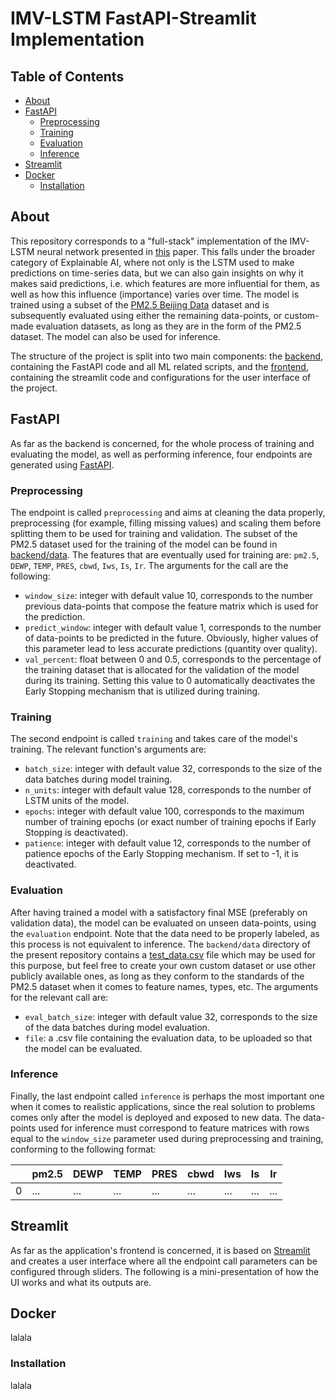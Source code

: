 # IMV-LSTM FastAPI-Streamlit Implementation

## Table of Contents

+ [About](#about)
+ [FastAPI](#fastapi)
    + [Preprocessing](#preprocessing)
    + [Training](#training)
    + [Evaluation](#evaluation)
    + [Inference](#inference)
+ [Streamlit](#streamlit)
+ [Docker](#docker)
    + [Installation](#installation)

## About <a name = "about"></a>

This repository corresponds to a "full-stack" implementation of the IMV-LSTM neural network presented in [this](https://arxiv.org/pdf/1905.12034.pdf) paper. This falls under the broader category of Explainable AI, where not only is the LSTM used to make predictions on time-series data, but we can also gain insights on why it makes said predictions, i.e. which features are more influential for them, as well as how this influence (importance) varies over time. The model is trained using a subset of the [PM2.5 Beijing Data](https://archive.ics.uci.edu/ml/datasets/Beijing+PM2.5+Data) dataset and is subsequently evaluated using either the remaining data-points, or custom-made evaluation datasets, as long as they are in the form of the PM2.5 dataset. The model can also be used for inference.

The structure of the project is split into two main components: the [backend](/backend), containing the FastAPI code and all ML related scripts, and the [frontend](/frontend), containing the streamlit code and configurations for the user interface of the project.

## FastAPI <a name = "fastapi"></a>

As far as the backend is concerned, for the whole process of training and evaluating the model, as well as performing inference, four endpoints are generated using [FastAPI](https://fastapi.tiangolo.com/).

### Preprocessing <a name = "preprocessing"></a>

The endpoint is called `preprocessing` and aims at cleaning the data properly, preprocessing (for example, filling missing values) and scaling them before splitting them to be used for training and validation. The subset of the PM2.5 dataset used for the training of the model can be found in [backend/data](/backend/data/train_data.csv). The features that are eventually used for training are: `pm2.5`, `DEWP`, `TEMP`, `PRES`, `cbwd`, `Iws`, `Is`, `Ir`. The arguments for the call are the following:

- `window_size`: integer with default value 10, corresponds to the number previous data-points that compose the feature matrix which is used for the prediction.
- `predict_window`: integer with default value 1, corresponds to the number of data-points to be predicted in the future. Obviously, higher values of this parameter lead to less accurate predictions (quantity over quality).
- `val_percent`: float between 0 and 0.5, corresponds to the percentage of the training dataset that is allocated for the validation of the model during its training. Setting this value to 0 automatically deactivates the Early Stopping mechanism that is utilized during training.

### Training <a name = "training"></a>

The second endpoint is called `training` and takes care of the model's training. The relevant function's arguments are:

- `batch_size`: integer with default value 32, corresponds to the size of the data batches during model training.
- `n_units`: integer with default value 128, corresponds to the number of LSTM units of the model.
- `epochs`: integer with default value 100, corresponds to the maximum number of training epochs (or exact number of training epochs if Early Stopping is deactivated).
- `patience`: integer with default value 12, corresponds to the number of patience epochs of the Early Stopping mechanism. If set to -1, it is deactivated.

### Evaluation <a name = "evaluation"></a>

After having trained a model with a satisfactory final MSE (preferably on validation data), the model can be evaluated on unseen data-points, using the `evaluation` endpoint. Note that the data need to be properly labeled, as this process is not equivalent to inference. The `backend/data` directory of the present repository contains a [test_data.csv](/backend/data/test_data.csv) file which may be used for this purpose, but feel free to create your own custom dataset or use other publicly available ones, as long as they conform to the standards of the PM2.5 dataset when it comes to feature names, types, etc. The arguments for the relevant call are:

- `eval_batch_size`: integer with default value 32, corresponds to the size of the data batches during model evaluation.
- `file`: a .csv file containing the evaluation data, to be uploaded so that the model can be evaluated.

### Inference <a name = "inference"></a>

Finally, the last endpoint called `inference` is perhaps the most important one when it comes to realistic applications, since the real solution to problems comes only after the model is deployed and exposed to new data. The data-points used for inference must correspond to feature matrices with rows equal to the `window_size` parameter used during preprocessing and training, conforming to the following format:

| | pm2.5  | DEWP | TEMP | PRES | cbwd | Iws | Is | Ir |
| --- | --- | --- | --- | --- | --- | --- | --- | --- |
| 0  | ...  | ... | ... | ... | ... | ... | ... | ... |

## Streamlit <a name = "streamlit"></a>

As far as the application's frontend is concerned, it is based on [Streamlit](https://streamlit.io/https://streamlit.io/) and creates a user interface where all the endpoint call parameters can be configured through sliders. The following is a mini-presentation of how the UI works and what its outputs are.

## Docker <a name = "docker"></a>

lalala

### Installation <a name = "installation"></a>

lalala

